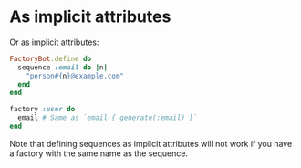 # As implicit attributes

Or as implicit attributes:

```ruby
FactoryBot.define do
  sequence :email do |n|
    "person#{n}@example.com"
  end
end

factory :user do
  email # Same as `email { generate(:email) }`
end
```

Note that defining sequences as implicit attributes will not work if you have a
factory with the same name as the sequence.
